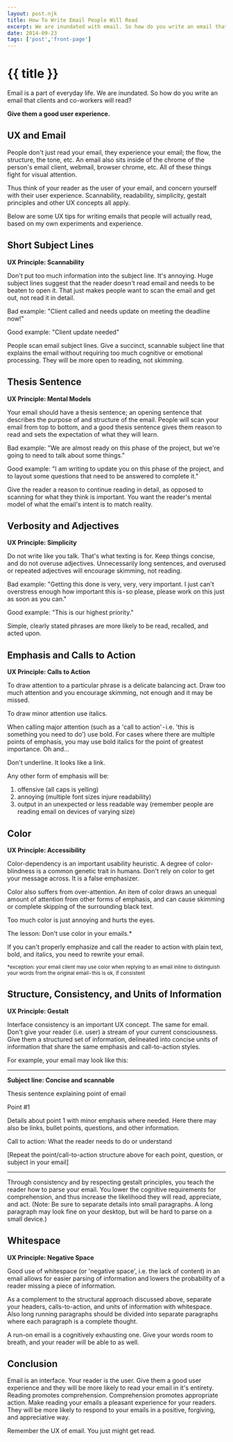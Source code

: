 ```yaml
---
layout: post.njk
title: How To Write Email People Will Read
excerpt: We are inundated with email. So how do you write an email that clients and co-workers will read?
date: 2014-09-23
tags: ['post','front-page']
---
```


# {{ title }}

Email is a part of everyday life. We are inundated.
So how do you write an email that clients and co-workers will read?

**Give them a good user experience.**


## UX and Email
People don't just read your email, they experience your email; the flow, the structure, the tone, etc. An email also sits inside of the chrome of the person's email client, webmail, browser chrome, etc. All of these things fight for visual attention.

Thus think of your reader as the user of your email, and concern yourself with their user experience. Scannability, readability, simplicity, gestalt principles and other UX concepts all apply.

Below are some UX tips for writing emails that people will actually read, based on my own experiments and experience.

## Short Subject Lines
**UX Principle: Scannability**

Don't put too much information into the subject line. It's annoying. Huge subject lines suggest that the reader doesn't read email and needs to be beaten to open it. That just makes people want to scan the email and get out, not read it in detail.

Bad example: "Client called and needs update on meeting the deadline now!"

Good example: "Client update needed"

People scan email subject lines. Give a succinct, scannable subject line that explains the email without requiring too much cognitive or emotional processing. They will be more open to reading, not skimming.

## Thesis Sentence
**UX Principle: Mental Models**

Your email should have a thesis sentence; an opening sentence that describes the purpose of and structure of the email. People will scan your email from top to bottom, and a good thesis sentence gives them reason to read and sets the expectation of what they will learn.

Bad example: "We are almost ready on this phase of the project, but we're going to need to talk about some things."

Good example: "I am writing to update you on this phase of the project, and to layout some questions that need to be answered to complete it."

Give the reader a reason to continue reading in detail, as opposed to scanning for what they think is important. You want the reader's mental model of what the email's intent is to match reality.

## Verbosity and Adjectives
**UX Principle: Simplicity**

Do not write like you talk. That's what texting is for. Keep things concise, and do not overuse adjectives. Unnecessarily long sentences, and overused or repeated adjectives will encourage skimming, not reading.

Bad example: "Getting this done is very, very, very important. I just can't overstress enough how important this is - so please, please work on this just as soon as you can."

Good example: "This is our highest priority."

Simple, clearly stated phrases are more likely to be read, recalled, and acted upon.

## Emphasis and Calls to Action
**UX Principle: Calls to Action**

To draw attention to a particular phrase is a delicate balancing act. Draw too much attention and you encourage skimming, not enough and it may be missed.

To draw minor attention use italics.

When calling major attention (such as a 'call to action' - i.e. 'this is something you need to do') use bold.
For cases where there are multiple points of emphasis, you may use bold italics for the point of greatest importance. Oh and…

Don't underline. It looks like a link.

Any other form of emphasis will be:
1. offensive (all caps is yelling)
1. annoying (multiple font sizes injure readability)
1. output in an unexpected or less readable way (remember people are reading email on devices of varying size)

## Color
**UX Principle: Accessibility**

Color-dependency is an important usability heuristic. A degree of color-blindness is a common genetic trait in humans. Don't rely on color to get your message across. It is a false emphasizer.

Color also suffers from over-attention. An item of color draws an unequal amount of attention from other forms of emphasis, and can cause skimming or complete skipping of the surrounding black text.

Too much color is just annoying and hurts the eyes.

The lesson: Don't use color in your emails.*

If you can't properly emphasize and call the reader to action with plain text, bold, and italics, you need to rewrite your email.

<small>*exception: your email client may use color when replying to an email inline to distinguish your words from the original email - this is ok, if consistent</small>

## Structure, Consistency, and Units of Information
**UX Principle: Gestalt**

Interface consistency is an important UX concept. The same for email. Don't give your reader (i.e. user) a stream of your current consciousness. Give them a structured set of information, delineated into concise units of information that share the same emphasis and call-to-action styles.

For example, your email may look like this:

---

**Subject line: Concise and scannable**

Thesis sentence explaining point of email

Point #1

Details about point 1 with minor emphasis where needed. Here there may also be links, bullet points, questions, and other information.

Call to action: What the reader needs to do or understand

[Repeat the point/call-to-action structure above for each point, question, or subject in your email]

---

Through consistency and by respecting gestalt principles, you teach the reader how to parse your email. You lower the cognitive requirements for comprehension, and thus increase the likelihood they will read, appreciate, and act.
(Note: Be sure to separate details into small paragraphs. A long paragraph may look fine on your desktop, but will be hard to parse on a small device.)

## Whitespace
**UX Principle: Negative Space**

Good use of whitespace (or 'negative space', i.e. the lack of content) in an email allows for easier parsing of information and lowers the probability of a reader missing a piece of information.

As a complement to the structural approach discussed above, separate your headers, calls-to-action, and units of information with whitespace. Also long running paragraphs should be divided into separate paragraphs where each paragraph is a complete thought.

A run-on email is a cognitively exhausting one. Give your words room to breath, and your reader will be able to as well.

## Conclusion
Email is an interface. Your reader is the user. Give them a good user experience and they will be more likely to read your email in it's entirety. Reading promotes comprehension. Comprehension promotes appropriate action.
Make reading your emails a pleasant experience for your readers. They will be more likely to respond to your emails in a positive, forgiving, and appreciative way.

Remember the UX of email. You just might get read.